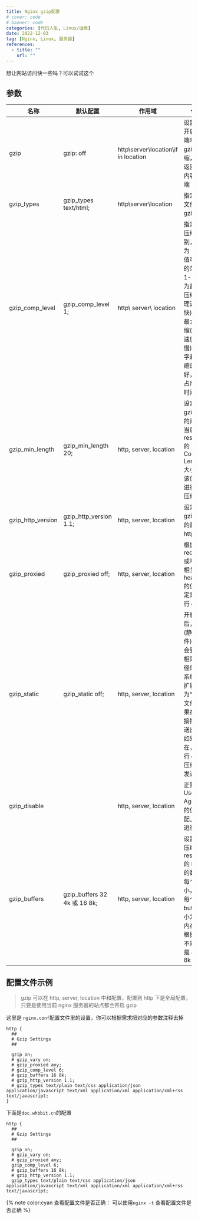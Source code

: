 ```yaml
---
title: Nginx gzip配置
# cover: code
# banner: code
categories: [代码人生, Linux/运维]
date: 2022-12-03
tag: [Nginx, Linux, 服务器]
references:
  - title: ""
    url: ""
---
```


想让网站访问快一些吗？可以试试这个

<!-- more -->

## 参数

| 名称              | 默认配置                     | 作用域                              | 作用                                                                                                                                                 |
| ----------------- | ---------------------------- | ----------------------------------- | ---------------------------------------------------------------------------------------------------------------------------------------------------- |
| gzip              | gzip: off                    | http\server\location\if in location | 设置是否开启对后端响应的 gzip 压缩，然后返回压缩内容给前端                                                                                           |
| gzip_types        | gzip_types text/html;        | http\server\location                | 指定哪些文件启用 gzip 压缩                                                                                                                           |
| gzip_comp_level   | gzip_comp_level 1;           | http\ server\ location              | 指定 gzip 压缩的级别，默认为 1，该值可设置的范围是 1-9，1 为最小化压缩(处理速度快),9 为最大化压缩(处理速度慢)，数字越大压缩的越好，也越占用 CPU 时间 |
| gzip_min_length   | gzip_min_length 20;          | http, server, location              | 设定进行 gzip 压缩的阈值，当后端 response 的 Content-Length 大小小于该值则不进行 gzip 压缩                                                           |
| gzip_http_version | gzip_http_version 1.1;       | http, server, location              | 设定进行 gzip 压缩的最小 http 版本                                                                                                                   |
| gzip_proxied      | gzip_proxied off;            | http, server, location              | 根据 request 或响应的相关 header 的值来决定是否进行 gzip                                                                                             |
| gzip_static       | gzip_static off;             | http, server, location              | 开启之后，接到(静态文件)请求会到 url 相同的路径的文件系统去找扩展名为".gz"的文件，如果存在直接把它发送出去，如果不存在，则进行 gzip 压缩，再发送出去 |
| gzip_disable      |                              | http, server, location              | 正则匹配 User-Agent 中的值，匹配上则不进行 gzip                                                                                                      |
| gzip_buffers      | gzip_buffers 32 4k 或 16 8k; | http, server, location              | 设置用于压缩后端 response 的 buffer 的数量和每个的大小，默认每个 buffer 大小为一个内存页，根据平台不同可能是 4k 或 8k                                |

## 配置文件示例

> gzip 可以在 http, server, location 中和配置，配置到 http 下是全局配置，只要是使用当前 nginx 服务器的站点都会开启 gzip

这里是 `nginx.conf`配置文件里的设置，你可以根据需求把对应的参数注释去掉

```nginx
http {
  ##
  # Gzip Settings
  ##

  gzip on;
  # gzip_vary on;
  # gzip_proxied any;
  # gzip_comp_level 6;
  # gzip_buffers 16 8k;
  # gzip_http_version 1.1;
  # gzip_types text/plain text/css application/json application/javascript text/xml application/xml application/xml+rss text/javascript;
}
```

下面是`doc.whbbit.cn`的配置

```nginx
http {
  ##
  # Gzip Settings
  ##

  gzip on;
  # gzip_vary on;
  # gzip_proxied any;
  gzip_comp_level 6;
  # gzip_buffers 16 8k;
  # gzip_http_version 1.1;
  gzip_types text/plain text/css application/json application/javascript text/xml application/xml application/xml+rss text/javascript;
```

{% note color:cyan 查看配置文件是否正确： 可以使用`nginx -t` 查看配置文件是否正确  %}
